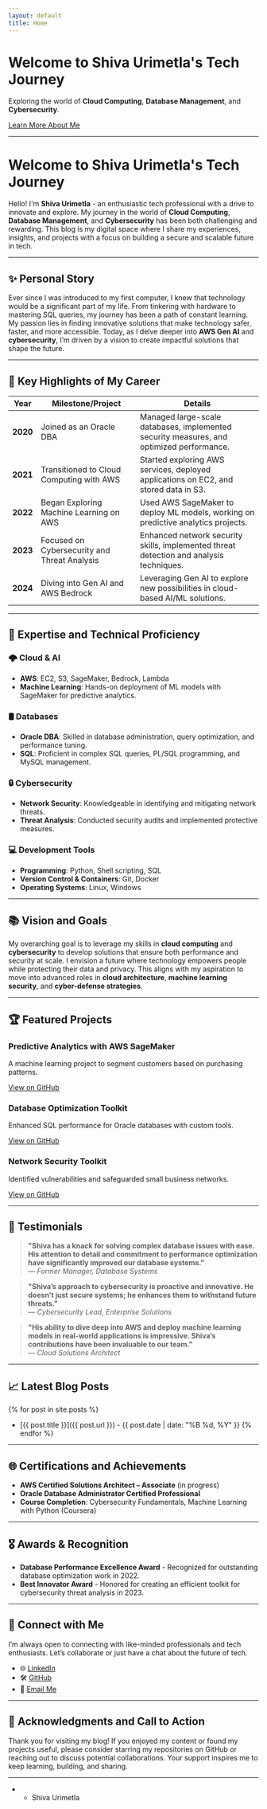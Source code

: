 ```yaml
---
layout: default
title: Home
---
```


<div class="hero-banner">
  <h1>Welcome to <span class="highlight">Shiva Urimetla's</span> Tech Journey</h1>
  <p>Exploring the world of <strong>Cloud Computing</strong>, <strong>Database Management</strong>, and <strong>Cybersecurity</strong>.</p>
  <a href="#about" class="hero-button">Learn More About Me</a>
</div>

---

# Welcome to Shiva Urimetla's Tech Journey

Hello! I'm **Shiva Urimetla** - an enthusiastic tech professional with a drive to innovate and explore. My journey in the world of **Cloud Computing**, **Database Management**, and **Cybersecurity** has been both challenging and rewarding. This blog is my digital space where I share my experiences, insights, and projects with a focus on building a secure and scalable future in tech.

---

## ✨ Personal Story

Ever since I was introduced to my first computer, I knew that technology would be a significant part of my life. From tinkering with hardware to mastering SQL queries, my journey has been a path of constant learning. My passion lies in finding innovative solutions that make technology safer, faster, and more accessible. Today, as I delve deeper into **AWS Gen AI** and **cybersecurity**, I’m driven by a vision to create impactful solutions that shape the future.

---

## 🌟 Key Highlights of My Career

| Year       | Milestone/Project                                           | Details                                                                                  |
|------------|-------------------------------------------------------------|------------------------------------------------------------------------------------------|
| **2020**   | Joined as an Oracle DBA                                     | Managed large-scale databases, implemented security measures, and optimized performance. |
| **2021**   | Transitioned to Cloud Computing with AWS                    | Started exploring AWS services, deployed applications on EC2, and stored data in S3.     |
| **2022**   | Began Exploring Machine Learning on AWS                     | Used AWS SageMaker to deploy ML models, working on predictive analytics projects.        |
| **2023**   | Focused on Cybersecurity and Threat Analysis                | Enhanced network security skills, implemented threat detection and analysis techniques.   |
| **2024**   | Diving into Gen AI and AWS Bedrock                          | Leveraging Gen AI to explore new possibilities in cloud-based AI/ML solutions.           |

---

## 🚀 Expertise and Technical Proficiency

<div class="expertise-grid">

  <div class="expertise-item">
    <h3>🌩️ Cloud & AI</h3>
    <ul>
      <li><strong>AWS</strong>: EC2, S3, SageMaker, Bedrock, Lambda</li>
      <li><strong>Machine Learning</strong>: Hands-on deployment of ML models with SageMaker for predictive analytics.</li>
    </ul>
  </div>

  <div class="expertise-item">
    <h3>🛢️ Databases</h3>
    <ul>
      <li><strong>Oracle DBA</strong>: Skilled in database administration, query optimization, and performance tuning.</li>
      <li><strong>SQL</strong>: Proficient in complex SQL queries, PL/SQL programming, and MySQL management.</li>
    </ul>
  </div>

  <div class="expertise-item">
    <h3>🔒 Cybersecurity</h3>
    <ul>
      <li><strong>Network Security</strong>: Knowledgeable in identifying and mitigating network threats.</li>
      <li><strong>Threat Analysis</strong>: Conducted security audits and implemented protective measures.</li>
    </ul>
  </div>

  <div class="expertise-item">
    <h3>💻 Development Tools</h3>
    <ul>
      <li><strong>Programming</strong>: Python, Shell scripting, SQL</li>
      <li><strong>Version Control & Containers</strong>: Git, Docker</li>
      <li><strong>Operating Systems</strong>: Linux, Windows</li>
    </ul>
  </div>

</div>


---

## 📚 Vision and Goals

My overarching goal is to leverage my skills in **cloud computing** and **cybersecurity** to develop solutions that ensure both performance and security at scale. I envision a future where technology empowers people while protecting their data and privacy. This aligns with my aspiration to move into advanced roles in **cloud architecture**, **machine learning security**, and **cyber-defense strategies**.

---

## 🏆 Featured Projects

<div class="projects">
  <div class="project-card">
    <h3>Predictive Analytics with AWS SageMaker</h3>
    <p>A machine learning project to segment customers based on purchasing patterns.</p>
    <a href="https://github.com/Shiva-urimetla/ml-deployment" class="project-button">View on GitHub</a>
  </div>
  <div class="project-card">
    <h3>Database Optimization Toolkit</h3>
    <p>Enhanced SQL performance for Oracle databases with custom tools.</p>
    <a href="https://github.com/Shiva-urimetla/sql-optimization" class="project-button">View on GitHub</a>
  </div>
  <div class="project-card">
    <h3>Network Security Toolkit</h3>
    <p>Identified vulnerabilities and safeguarded small business networks.</p>
    <a href="https://github.com/Shiva-urimetla/network-security-toolkit" class="project-button">View on GitHub</a>
  </div>
</div>

---

## 💬 Testimonials

> **"Shiva has a knack for solving complex database issues with ease. His attention to detail and commitment to performance optimization have significantly improved our database systems."**  
> — *Former Manager, Database Systems*

> **"Shiva’s approach to cybersecurity is proactive and innovative. He doesn’t just secure systems; he enhances them to withstand future threats."**  
> — *Cybersecurity Lead, Enterprise Solutions*

> **"His ability to dive deep into AWS and deploy machine learning models in real-world applications is impressive. Shiva’s contributions have been invaluable to our team."**  
> — *Cloud Solutions Architect*

---

## 📈 Latest Blog Posts

{% for post in site.posts %}
  - [{{ post.title }}]({{ post.url }}) - {{ post.date | date: "%B %d, %Y" }}
{% endfor %}

---

## 🌐 Certifications and Achievements

- **AWS Certified Solutions Architect – Associate** (in progress)
- **Oracle Database Administrator Certified Professional**
- **Course Completion**: Cybersecurity Fundamentals, Machine Learning with Python (Coursera)

---

## 🎖 Awards & Recognition

- **Database Performance Excellence Award** - Recognized for outstanding database optimization work in 2022.
- **Best Innovator Award** - Honored for creating an efficient toolkit for cybersecurity threat analysis in 2023.

---

## 🔗 Connect with Me

I’m always open to connecting with like-minded professionals and tech enthusiasts. Let’s collaborate or just have a chat about the future of tech.

- 🌐 [LinkedIn](https://www.linkedin.com/in/shiva-urimetla)
- 🛠 [GitHub](https://github.com/Shiva-urimetla)
- 📧 [Email Me](mailto:shiva.urimetla@gmail.com)

---

## 👏 Acknowledgments and Call to Action

Thank you for visiting my blog! If you enjoyed my content or found my projects useful, please consider starring my repositories on GitHub or reaching out to discuss potential collaborations. Your support inspires me to keep learning, building, and sharing.

---
* - Shiva Urimetla
